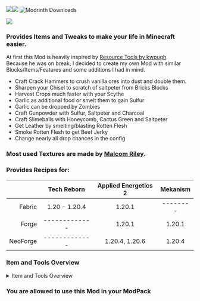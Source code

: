 ![](https://cf.way2muchnoise.eu/versions/917988.svg)![](https://cf.way2muchnoise.eu/917988.svg)
![Modrinth Downloads](https://img.shields.io/modrinth/dt/hwfBSwLz?logo=modrinth&label=Downloads&color=%2300AF5C)

![](https://cdn.modrinth.com/data/hwfBSwLz/images/43b0d1f531fdf8c96241ca6e0720c7914e8b20e4.png)


### Provides Items and Tweaks to make your life in Minecraft easier.

At first this Mod is heavily inspired by [Resource Tools by kwpugh](https://www.curseforge.com/minecraft/mc-mods/resource-tools-fabric). <br>
Because he was on break, I decided to create my own Mod with similar Blocks/Items/Features and some additions I had in mind.

- Craft Crack Hammers to crush vanilla ores into dust and double them.
- Sharpen your Chisel to scratch of saltpeter from Bricks Blocks
- Harvest Crops much faster with your Scythe
- Garlic as additional food or smelt them to gain Sulfur
- Garlic can be dropped by Zombies
- Craft Gunpowder with Sulfur, Saltpeter and Charcoal
- Craft Slimeballs with Honeycomb, Cactus Green and Saltpeter
- Get Leather by smelting/blasting Rotten Flesh
- Smoke Rotten Flesh to get Beef Jerky
- Change nearly all drop chances in the config

### Most used Textures are made by [Malcom Riley](https://github.com/malcolmriley/unused-textures).

### Provides Recipes for:
|          |  Tech Reborn  | Applied Energetics 2 | Mekanism |
|---------:|:-------------:|:--------------------:|:--------:|
|   Fabric | 1.20 - 1.20.4 |        1.20.1        | -------- |
|    Forge | ------------- |        1.20.1        |  1.20.1  |
| NeoForge | ------------- |    1.20.4, 1.20.6    |  1.20.4  |

### Item and Tools Overview

<details>
  <summary>Item and Tools Overview</summary>
  <img src=https://cdn.modrinth.com/data/hwfBSwLz/images/de9f005fc6c22b24181fc9bb1f987c91d79fb755.png>
  <img src=https://cdn.modrinth.com/data/hwfBSwLz/images/a4b9f074bbc921c044da78ee0a324cf7fdc296c7.gif>
</details>

### You are allowed to use this Mod in your ModPack